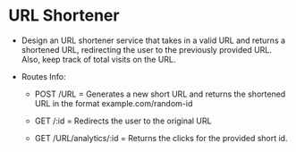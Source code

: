 # URL Shortener

- Design an URL shortener service that takes in a valid URL and returns a shortened URL, redirecting the user to the previously provided URL. Also, keep track of total visits on the URL.

- Routes Info:
    - POST /URL = Generates a new short URL and returns the shortened URL in the format example.com/random-id

    - GET /:id = Redirects the user to the original URL

    - GET /URL/analytics/:id = Returns the clicks for the provided short id.
